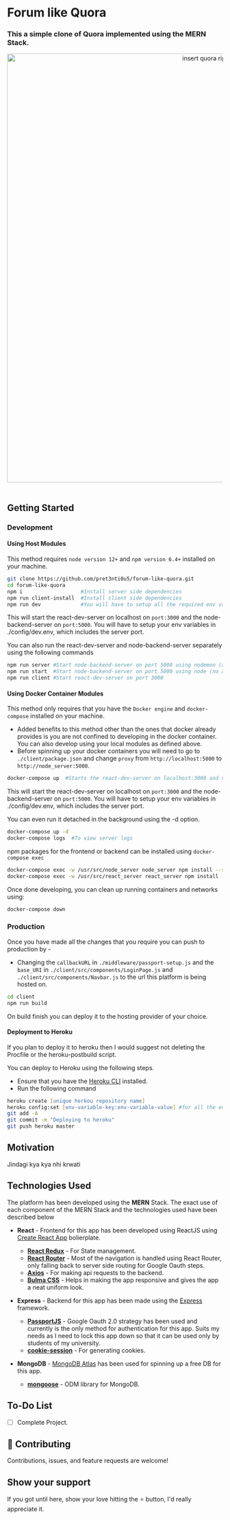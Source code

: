 # Forum like Quora

### This a simple clone of Quora implemented using the MERN Stack.

<div align="center"><img src="" alt="insert quora ripoff image here" width="1000" /></div>
<br/>

## Getting Started

### Development

#### Using Host Modules

This method requires `node version 12+` and `npm version 6.4+` installed on your machine.

```zsh
git clone https://github.com/pret3nti0u5/forum-like-quora.git
cd forum-like-quora
npm i                   #Install server side dependencies
npm run client-install  #Install client side dependencies
npm run dev             #You will have to setup all the required env variable in ./config/dev.env for this to work perfectly
```

This will start the react-dev-server on localhost on `port:3000` and the node-backend-server on `port:5000`.
You will have to setup your env variables in ./config/dev.env, which includes the server port.

You can also run the react-dev-server and node-backend-server separately using the following commands

```zsh
npm run server #Start node-backend-server on port 5000 using nodemon (auto server restart on code change)
npm run start  #Start node-backend-server on port 5000 using node (no auto reload)
npm run client #Start react-dev-server on port 3000
```

#### Using Docker Container Modules

This method only requires that you have the `Docker engine` and `docker-compose` installed on your machine.

- Added benefits to this method other than the ones that docker already provides is you are not confined to developing in the docker container. You can also develop using your local modules as defined above.
- Before spinning up your docker containers you will need to go to `./client/package.json` and change `proxy` from `http://localhost:5000` to `http://node_server:5000`.

```zsh
docker-compose up  #Starts the react-dev-server on localhost:3000 and node-server on localhost:5000
```

This will start the react-dev-server on localhost on `port:3000` and the node-backend-server on `port:5000`.
You will have to setup your env variables in ./config/dev.env, which includes the server port.

You can even run it detached in the background using the -d option.

```zsh
docker-compose up -d
docker-compose logs  #To view server logs
```

npm packages for the frontend or backend can be installed using `docker-compose exec`

```zsh
docker-compose exec -w /usr/src/node_server node_server npm install --save <package name>  #Install npm package for node-backend-server
docker-compose exec -w /usr/src/react_server react_server npm install --save <package name> #Install npm package for react-dev-server
```

Once done developing, you can clean up running containers and networks using:

```zsh
docker-compose down
```

### Production

Once you have made all the changes that you require you can push to production by -
<br/>

- Changing the `callbackURL` in `./middleware/passport-setup.js` and the `base_URI` in `./client/src/components/LoginPage.js` and `./client/src/components/Navbar.js` to the url this platform is being hosted on.

```zsh
cd client
npm run build
```

On build finish you can deploy it to the hosting provider of your choice.

#### Deployment to Heroku

If you plan to deploy it to heroku then I would suggest not deleting the Procfile or the heroku-postbuild script.

You can deploy to Heroku using the following steps.

- Ensure that you have the [Heroku CLI](https://devcenter.heroku.com/articles/heroku-cli) installed.
- Run the following command

```zsh
heroku create [unique herkou repository name]
heroku config:set [env-variable-key:env-variable-value] #for all the env variables set up in ./config/dev.env
git add -A
git commit -m "Deploying to heroku"
git push heroku master
```

## Motivation

Jindagi kya kya nhi krwati

## Technologies Used

The platform has been developed using the **MERN** Stack. The exact use of each component of the MERN Stack and the technologies used have been described below

- **React** - Frontend for this app has been developed using ReactJS using [Create React App](https://github.com/facebook/create-react-app) bolierplate.

  - [**React Redux**](https://github.com/reduxjs/react-redux) - For State management.
  - [**React Router**](https://github.com/ReactTraining/react-router) - Most of the navigation is handled using React Router, only falling back to server side routing for Google Oauth steps.
  - [**Axios**](https://github.com/axios/axios) - For making api requests to the backend.
  - [**Bulma CSS**](https://bulma.io/) - Helps in making the app responsive and gives the app a neat uniform look.

- **Express** - Backend for this app has been made using the [Express](https://expressjs.com/) framework.

  - [**PassportJS**](http://www.passportjs.org/) - Google Oauth 2.0 strategy has been used and currently is the only method for authentication for this app. Suits my needs as I need to lock this app down so that it can be used only by students of my university.
  - [**cookie-session**](https://github.com/expressjs/cookie-session) - For generating cookies.

- **MongoDB** - [MongoDB Atlas](https://www.mongodb.com/cloud/atlas) has been used for spinning up a free DB for this app.
  - [**mongoose**](https://mongoosejs.com/) - ODM library for MongoDB.

## To-Do List

- [ ] Complete Project.

## 🤝 Contributing

Contributions, issues, and feature requests are welcome!

## Show your support

If you got until here, show your love hitting the ⭐️ button, I'd really appreciate it.
